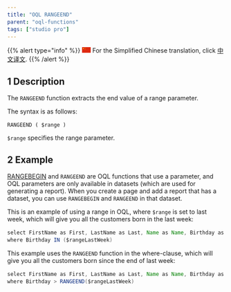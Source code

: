 ```yaml
---
title: "OQL RANGEEND"
parent: "oql-functions"
tags: ["studio pro"]
---
```


{{% alert type="info" %}}
<img src="attachments/chinese-translation/china.png" style="display: inline-block; margin: 0" /> For the Simplified Chinese translation, click [中文译文](https://cdn.mendix.tencent-cloud.com/documentation/oql-rangeend.pdf).
{{% /alert %}}

## 1 Description

The `RANGEEND` function extracts the end value of a range parameter.

The syntax is as follows:

```
RANGEEND ( $range )
```

`$range` specifies the range parameter.

## 2 Example

[RANGEBEGIN](oql-rangebegin) and `RANGEEND` are OQL functions that use a parameter, and OQL parameters are only available in datasets (which are used for generating a report). When you create a page and add a report that has a dataset, you can use `RANGEBEGIN` and `RANGEEND` in that dataset.

This is an example of using a range in OQL, where `$range` is set to last week, which will give you all the customers born in the last week:

```java
select FirstName as First, LastName as Last, Name as Name, Birthday as BDay, CustomerType as Type from Sales.Customer
where Birthday IN ($rangeLastWeek)
```

This example uses the `RANGEEND` function in the where-clause, which will give you all the customers born since the end of last week:

```java
select FirstName as First, LastName as Last, Name as Name, Birthday as BDay, CustomerType as Type from Sales.Customer
where Birthday > RANGEEND($rangeLastWeek)
```

